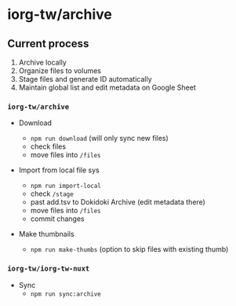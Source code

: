 # iorg-tw/archive

## Current process

1. Archive locally
2. Organize files to volumes
3. Stage files and generate ID automatically
4. Maintain global list and edit metadata on Google Sheet

### `iorg-tw/archive`
- Download
  - `npm run download` (will only sync new files)
  - check files
  - move files into `/files`

- Import from local file sys
  - `npm run import-local`
  - check `/stage`
  - past add.tsv to Dokidoki Archive (edit metadata there)
  - move files into `/files`
  - commit changes

- Make thumbnails
  - `npm run make-thumbs` (option to skip files with existing thumb)

### `iorg-tw/iorg-tw-nuxt`
- Sync
  - `npm run sync:archive`
